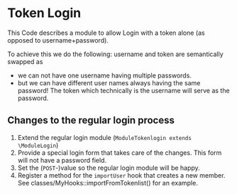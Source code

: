 # Token Login 

This Code describes a module to allow Login with a token alone (as opposed 
to username+password).

To achieve this we do the following: username and token are semantically 
swapped as
* we can not have one username having multiple passwords.
* but we can have different user names always having the same password!
The token which technically is the username will serve as the password.


## Changes to the regular login process

1. Extend the regular login module (`ModuleTokenlogin extends \ModuleLogin`)
2. Provide a special login form that takes care of the changes. This form 
will not have a password field. 
3. Set the (`POST`-)value so the regular login module will be happy.
4. Register a method for the `importUser` hook that creates a new member. 
See classes/MyHooks::importFromTokenlist() for an example.